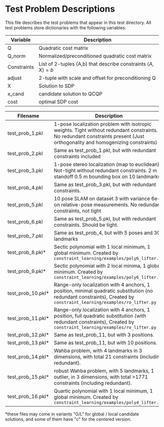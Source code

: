 # Test Problem Descriptions

This file describes the test problems that appear in this test directory. All test problems store dictionaries with the following variables:

| Variable | Description |
| ---------| ------------|
| Q | Quadratic cost matrix|
| Q_norm | Normalized/preconditioned quadratic cost matrix |
| Constraints | List of 2-tuples (A,b) that describe constraints $\left< A, X\right> = b$|
| adjust | 2-tuple with scale and offset for preconditioning Q | 
| X | Solution to SDP|
| x_cand | candidate solution to QCQP |
|cost| optimal SDP cost|


| Filename | Description |
| ---------| ------------|
| test_prob_1.pkl | 1-pose localization problem with isotropic weights. Tight without redundant constraints. No redundant constraints present (Just orthogonality and homogenizing constraints)|
| test_prob_2.pkl | Same as test_prob_1.pkl, but with redundant constraints included|
| test_prob_3.pkl | 1-pose stereo localization (map to euclidean). Not-tight without redundant constraints. 2 m standoff 0.5 m bounding box on 10 landmarks.|
| test_prob_4.pkl | Same as test_prob_3.pkl, but with redundant constraints.|
| test_prob_5.pkl | 10 pose SLAM on dataset 3 with variance 6e-2 on relative-pose measurements. No redundant constraints, not tight|
| test_prob_6.pkl | Same as test_prob_5.pkl, but with redundant constraints. Should be tight.|
| test_prob_7.pkl | Same as test_prob_4, but with 5 poses and 30 landmarks | 
| test_prob_8.pkl* | Sectic polynomial with 1 local minimum, 1 global minimum. Created by `constraint_learning/examples/poly6_lifter.py`  | 
| test_prob_9.pkl* | Sectic polynomial with 2 local minima, 1 global minimum. Created by `constraint_learning/examples/poly6_lifter.py` | 
| test_prob_10.pkl* | Range-only localization with 4 anchors, 1 position, minimal quadratic  substitution (no redundant constraints), Created by `constraint_learning/examples/ro_lifter.py` | 
| test_prob_11.pkl* | Range-only localization with 4 anchors, 1 position, full quadratic substitution (with redundant constraints), Created by `constraint_learning/examples/ro_lifter.py` | 
| test_prob_12.pkl* | Same as test_prob_11, but with 3 positions. | 
| test_prob_13.pkl* | Same as test_prob_11, but with 10 positions.|
| test_prob_14.pkl* | Wahba problem, with 4 landmarks in 3 dimensions, with total 21 constraints (including redundant). |
| test_prob_15.pkl* | robust Wahba problem, with 5 landmarks, 1 outlier, in 3 dimensions, with total >1771 constraints (including redundant). |
| test_prob_16.pkl* | Quartic polynomial with 1 local minimum, 1 global minimum. Created by `constraint_learning/examples/poly4_lifter.py` |

*these files may come in variants "G/L" for global / local candidate solutions, and some of them have "c" for the centered version.
